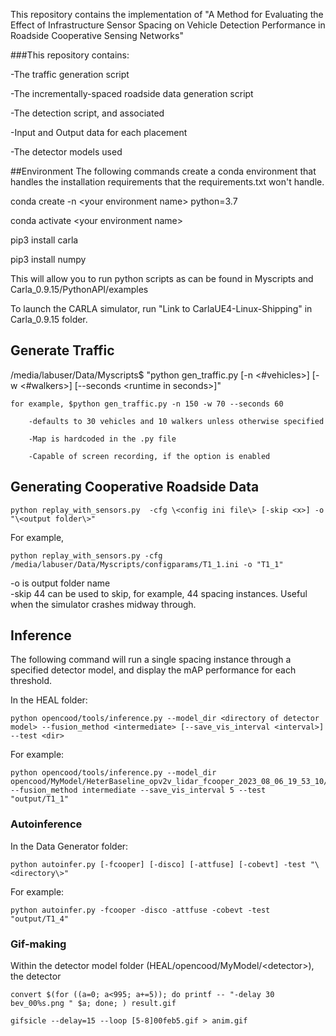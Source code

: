 This repository contains the implementation of "A Method for Evaluating the Effect of Infrastructure Sensor Spacing
on Vehicle Detection Performance in Roadside Cooperative Sensing Networks"

###This repository contains:

-The traffic generation script

-The incrementally-spaced roadside data generation script

-The detection script, and associated 

-Input and Output data for each placement

-The detector models used



##Environment
The following commands create a conda environment that handles the installation requirements that the requirements.txt won't handle.

conda create -n \<your environment name\> python=3.7

conda activate \<your environment name\>

pip3 install carla

pip3 install numpy

This will allow you to run python scripts as can be found in Myscripts and Carla_0.9.15/PythonAPI/examples

To launch the CARLA simulator, run "Link to CarlaUE4-Linux-Shipping" in Carla_0.9.15 folder.

## Generate Traffic

/media/labuser/Data/Myscripts$ "python gen_traffic.py [-n \<#vehicles\>] [-w \<#walkers\>] [--seconds \<runtime in seconds\>]"

    for example, $python gen_traffic.py -n 150 -w 70 --seconds 60
    
        -defaults to 30 vehicles and 10 walkers unless otherwise specified
        
        -Map is hardcoded in the .py file
        
        -Capable of screen recording, if the option is enabled

## Generating Cooperative Roadside Data
```
python replay_with_sensors.py  -cfg \<config ini file\> [-skip <x>] -o "\<output folder\>"
```
For example, 
```
python replay_with_sensors.py -cfg /media/labuser/Data/Myscripts/configparams/T1_1.ini -o "T1_1"
``` 
-o is output folder name      
-skip 44 can be used to skip, for example, 44 spacing instances. Useful when the simulator crashes midway through.
        
## Inference
The following command will run a single spacing instance through a specified detector model, and display the mAP performance for each threshold.

In the HEAL folder: 
```
python opencood/tools/inference.py --model_dir <directory of detector model> --fusion_method <intermediate> [--save_vis_interval <interval>] --test <dir>
``` 
For example:
```
python opencood/tools/inference.py --model_dir opencood/MyModel/HeterBaseline_opv2v_lidar_fcooper_2023_08_06_19_53_10/ --fusion_method intermediate --save_vis_interval 5 --test "output/T1_1"
```
### Autoinference
In the Data Generator folder:
```
python autoinfer.py [-fcooper] [-disco] [-attfuse] [-cobevt] -test "\<directory\>"
```
For example:
```
python autoinfer.py -fcooper -disco -attfuse -cobevt -test "output/T1_4"
```
        
### Gif-making
Within the detector model folder (HEAL/opencood/MyModel/\<detector\>), the detector
```
convert $(for ((a=0; a<995; a+=5)); do printf -- "-delay 30 bev_00%s.png " $a; done; ) result.gif

gifsicle --delay=15 --loop [5-8]00feb5.gif > anim.gif
```

